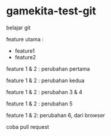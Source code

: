 # gamekita-test-git

belajar git

feature utama :

- feature1
- feature2

feature 1 & 2 : perubahan pertama

feature 1 & 2 : perubahan kedua

feature 1 & 2 : perubahan 3 & 4

feature 1 & 2 : perubahan 5

feature 1 & 2: perubahan 6, dari browser

coba pull request
